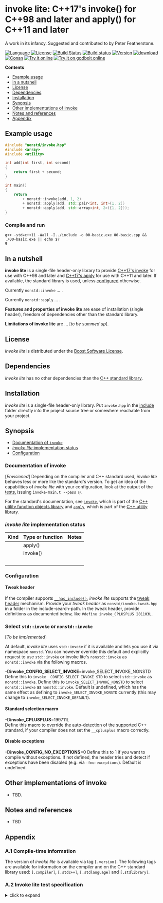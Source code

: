 # invoke lite: C++17's invoke() for C++98 and later and apply() for C++11 and later

A work in its infancy. Suggested and contributed to by Peter Featherstone.

[![Language](https://img.shields.io/badge/C%2B%2B-11/14/17/20-blue.svg)](https://en.wikipedia.org/wiki/C%2B%2B#Standardization) [![License](https://img.shields.io/badge/license-BSL-blue.svg)](https://opensource.org/licenses/BSL-1.0) [![Build Status](https://github.com/martinmoene/invoke-lite/actions/workflows/ci.yml/badge.svg)](https://github.com/martinmoene/invoke-lite/actions/workflows/ci.yml) [![Build status](https://ci.appveyor.com/api/projects/status/nrnbfhvvp39ex075?svg=true)](https://ci.appveyor.com/project/martinmoene/invoke-lite) [![Version](https://badge.fury.io/gh/martinmoene%2Finvoke-lite.svg)](https://github.com/martinmoene/invoke-lite/releases) [![download](https://img.shields.io/badge/latest-download-blue.svg)](https://raw.githubusercontent.com/martinmoene/invoke-lite/master/include/nonstd/invoke.hpp) [![Conan](https://img.shields.io/badge/on-conan-blue.svg)]() [![Try it online](https://img.shields.io/badge/on-wandbox-blue.svg)](https://wandbox.org/permlink/DiMxDuWYOiUMKsdj) [![Try it on godbolt online](https://img.shields.io/badge/on-godbolt-blue.svg)](https://godbolt.org/z/7dEz5r)

**Contents**  

- [Example usage](#example-usage)
- [In a nutshell](#in-a-nutshell)
- [License](#license)
- [Dependencies](#dependencies)
- [Installation](#installation)
- [Synopsis](#synopsis)
- [Other implementations of invoke](#other-implementations-of-invoke)
- [Notes and references](#notes-and-references)
- [Appendix](#appendix)

<!-- - [Reported to work with](#reported-to-work-with)
- [Building the tests](#building-the-tests) -->

## Example usage

```Cpp
#include "nonstd/invoke.hpp"
#include <array>
#include <utility>

int add(int first, int second)
{
    return first + second;
}

int main()
{
    return
        + nonstd::invoke(add, 1, 2)
        + nonstd::apply(add, std::pair<int, int>(1, 2))
        + nonstd::apply(add, std::array<int, 2>({1, 2}));
}
```

### Compile and run

```Text
g++ -std=c++11 -Wall -I../include -o 00-basic.exe 00-basic.cpp && ./00-basic.exe || echo $?
9
```

## In a nutshell

**invoke lite** is a single-file header-only library to provide [C++17's invoke](https://en.cppreference.com/w/cpp/thread/invoke) for use with C++98 and later and [C++17's apply]() for use with C++11 and later. If available, the standard library is used, unless [configured](#configuration) otherwise.

Currently `nonstd::invoke` ... .

Currently `nonstd::apply` ... .

**Features and properties of invoke lite** are ease of installation (single header), freedom of dependencies other than the standard library.

**Limitations of invoke lite** are ... \[*to be summed up*\].

## License

*invoke lite* is distributed under the [Boost Software License](https://github.com/martinmoene/invoke-lite/blob/master/LICENSE.txt).

## Dependencies

*invoke lite* has no other dependencies than the [C++ standard library](http://en.cppreference.com/w/cpp/header).

## Installation

*invoke lite* is a single-file header-only library. Put `invoke.hpp` in the [include](include) folder directly into the project source tree or somewhere reachable from your project.

## Synopsis

- [Documentation of `invoke`](#documentation-of-invoke)
- [*invoke lite* implementation status](#invoke-lite-implementation-status)
- [Configuration](#configuration)

### Documentation of invoke

\[*Envisioned*\] Depending on the compiler and C++ standard used, *invoke lite* behaves less or more like the standard's version. To get an idea of the capabilities of *invoke lite* with your configuration, look at the output of the [tests](test/invoke.t.cpp), issuing `invoke-main.t --pass @`.

For the standard's documentation, see [`invoke`](https://en.cppreference.com/w/cpp/utility/functional/invoke), which is part of the [C++ utility function objects library](https://en.cppreference.com/w/cpp/utility/functional) and [`apply`](https://en.cppreference.com/w/cpp/utility/apply), which is part of the [C++ utility library](https://en.cppreference.com/w/cpp/utility).

### *invoke lite* implementation status

| Kind               | Type or function             | Notes |
|--------------------|------------------------------|-------|
| &nbsp;             | apply()  | &nbsp; |
| &nbsp;             | invoke() | &nbsp; |
| &nbsp;             | &nbsp; | &nbsp; |

### Configuration

#### Tweak header

If the compiler supports [`__has_include()`](https://en.cppreference.com/w/cpp/preprocessor/include), *invoke lite* supports the [tweak header](https://vector-of-bool.github.io/2020/10/04/lib-configuration.html) mechanism. Provide your *tweak header* as `nonstd/invoke.tweak.hpp` in a folder in the include-search-path. In the tweak header, provide definitions as documented below, like `#define invoke_CPLUSPLUS 201103L`.

### Select `std::invoke` or `nonstd::invoke`

\[*To be implemented*\]

At default, *invoke lite* uses `std::invoke` if it is available and lets you use it via namespace `nonstd`. You can however override this default and explicitly request to use `std::invoke` or invoke lite's `nonstd::invoke` as `nonstd::invoke` via the following macros.

-D<b>invoke\_CONFIG\_SELECT\_INVOKE</b>=invoke\_SELECT\_INVOKE\_NONSTD  
Define this to `invoke__CONFIG_SELECT_INVOKE_STD` to select `std::invoke` as `nonstd::invoke`. Define this to `invoke_SELECT_INVOKE_NONSTD` to select `nonstd::invoke` as `nonstd::invoke`. Default is undefined, which has the same effect as defining to `invoke_SELECT_INVOKE_NONSTD` currently (this may change to `invoke_SELECT_INVOKE_DEFAULT`).

#### Standard selection macro

\-D<b>invoke\_CPLUSPLUS</b>=199711L  
Define this macro to override the auto-detection of the supported C++ standard, if your compiler does not set the `__cplusplus` macro correctly.

#### Disable exceptions

-D<b>invoke_CONFIG_NO_EXCEPTIONS</b>=0
Define this to 1 if you want to compile without exceptions. If not defined, the header tries and detect if exceptions have been disabled (e.g. via `-fno-exceptions`). Default is undefined.

## Other implementations of invoke

- TBD.

## Notes and references

- TBD

## Appendix

<a id="a1"></a>
### A.1 Compile-time information

The version of *invoke lite* is available via tag `[.version]`. The following tags are available for information on the compiler and on the C++ standard library used: `[.compiler]`, `[.stdc++]`, `[.stdlanguage]` and `[.stdlibrary]`.

<a id="a2"></a>
### A.2 Invoke lite test specification

<details>
<summary>click to expand</summary>
<p>

```Text
invoke: a free function, no arguments
invoke: a free function, no arguments, noexcept(false) (C++11)
invoke: a free function, 1 argument
invoke: a free function, 2 arguments
invoke: a member function, no arguments
invoke: a member function, 1 argument
invoke: a member function, 1 const ref argument
invoke: a non-const member function, 1 argument
invoke: a member function, changing its reference argument
invoke: (access) a data member - via const object ref
invoke: (access) a data member - via const object ptr
invoke: (access) a data member - via non-const object ref
invoke: (access) a data member - via non-const object ptr
invoke: change an invoked (accessed) data member - via non-const object ref
invoke: change an invoked (accessed) data member - via non-const object ptr
invoke: a function object, no arguments
invoke: a function object, 1 argument
invoke: a lambda, no arguments
invoke: a lambda, 1 argument
tweak header: Reads tweak header if supported [tweak]
```

</p>
</details>
